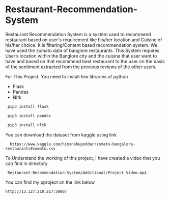 # Restaurant-Recommendation-System
Restaurant Recommendation System is a system used to recommend restaurant based on user's requirement like his/her location and Cuisine of his/her choice. It is filtering/Content based recommendation system. We have used the zomato data of banglore restaurants. This System requires User’s location within the Banglore city and the cuisine that user want to have and based on that recommend best restaurant to the user on the basis of the sentiment extracted from the previous reviews of the other users.

For This Project, You need to install few libraries of python 

- Flask
- Pandas
- Nltk

```python 
 pip3 install flask 

 pip3 install pandas

 pip3 install nltk
```
You  can download the dataset from kaggle using link
```data
  https://www.kaggle.com/himanshupoddar/zomato-bangalore-restaurants#zomato.csv
```  
To Understand the working of this project, I have created a video that you can find in directory 
```dir
 Restaurant-Recommendation-System/Additional/Project_Video.mp4
```

You can find my pproject on the link below
```Link
http://13.127.218.217:5000/
```
